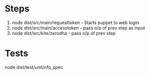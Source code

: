 # Steps

1. node dist/src/main/requesttoken - Starts puppet to web login
2. node dist/src/main/accesstoken <inputrequesttoken> - pass o/p of prev step as input
3. node dist/src/kite/zerodha <inputaccesstoken> - pass o/p of prev step

# Tests
node dist/test/unit/nfo_spec